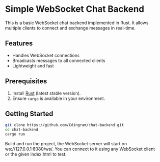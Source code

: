 # Simple WebSocket Chat Backend

This is a basic WebSocket chat backend implemented in Rust. It allows multiple clients to connect and exchange messages in real-time.

## Features

- Handles WebSocket connections
- Broadcasts messages to all connected clients
- Lightweight and fast

## Prerequisites

1. Install [Rust](https://www.rust-lang.org/tools/install) (latest stable version).
2. Ensure `cargo` is available in your environment.

## Getting Started

   ```bash
   git clone https://github.com/Cdingram/chat-backend.git
   cd chat-backend
   cargo run
```
Build and run the project, the WebSocket server will start on ws://127.0.0.1:8080/ws/. You can connect to it using any WebSocket client or the given index.html to test.
